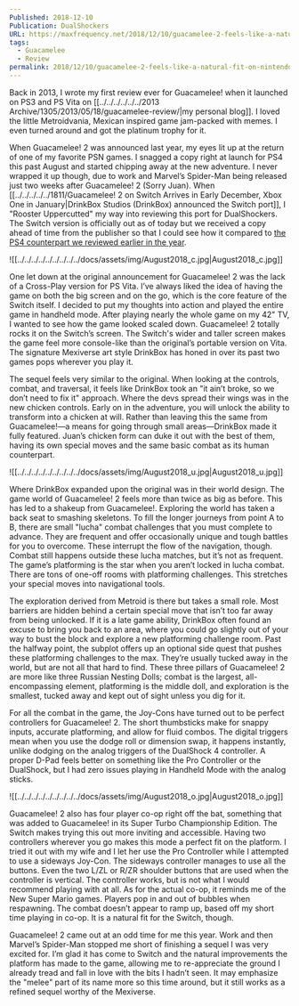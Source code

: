 ```yaml
---
Published: 2018-12-10
Publication: DualShockers
URL: https://maxfrequency.net/2018/12/10/guacamelee-2-feels-like-a-natural-fit-on-nintendo-switch/
tags:
  - Guacamelee
  - Review
permalink: 2018/12/10/guacamelee-2-feels-like-a-natural-fit-on-nintendo-switch/
---
```

Back in 2013, I wrote my first review ever for Guacamelee! when it launched on PS3 and PS Vita on [[../../../../../../2013 Archive/1305/2013/05/18/guacamelee-review/|my personal blog]]. I loved the little Metroidvania, Mexican inspired game jam-packed with memes. I even turned around and got the platinum trophy for it. 

When Guacamelee! 2 was announced last year, my eyes lit up at the return of one of my favorite PSN games. I snagged a copy right at launch for PS4 this past August and started chipping away at the new adventure. I never wrapped it up though, due to work and Marvel’s Spider-Man being released just two weeks after Guacamelee! 2 (Sorry Juan). When [[../../../../../1811/Guacamelee! 2 on Switch Arrives in Early December, Xbox One in January|DrinkBox Studios (DrinkBox) announced the Switch port]], I "Rooster Uppercutted" my way into reviewing this port for DualShockers. The Switch version is officially out as of today but we received a copy ahead of time from the publisher so that I could see how it compared to [the PS4 counterpart we reviewed earlier in the year](https://www.dualshockers.com/guacamelee-2-review-ps4-pc/). 

![[../../../../../../../../../docs/assets/img/August2018_c.jpg|August2018_c.jpg]]

One let down at the original announcement for Guacamelee! 2 was the lack of a Cross-Play version for PS Vita. I’ve always liked the idea of having the game on both the big screen and on the go, which is the core feature of the Switch itself. I decided to put my thoughts into action and played the entire game in handheld mode. After playing nearly the whole game on my 42" TV, I wanted to see how the game looked scaled down. Guacamelee! 2 totally rocks it on the Switch’s screen. The Switch's wider and taller screen makes the game feel more console-like than the original’s portable version on Vita. The signature Mexiverse art style DrinkBox has honed in over its past two games pops wherever you play it.

The sequel feels very similar to the original. When looking at the controls, combat, and traversal, it feels like DrinkBox took an "it ain’t broke, so we don’t need to fix it" approach. Where the devs spread their wings was in the new chicken controls. Early on in the adventure, you will unlock the ability to transform into a chicken at will. Rather than leaving this the same from Guacamelee!—a means for going through small areas—DrinkBox made it fully featured. Juan’s chicken form can duke it out with the best of them, having its own special moves and the same basic combat as its human counterpart. 

![[../../../../../../../../../docs/assets/img/August2018_u.jpg|August2018_u.jpg]]

Where DrinkBox expanded upon the original was in their world design. The game world of Guacamelee! 2 feels more than twice as big as before. This has led to a shakeup from Guacamelee!. Exploring the world has taken a back seat to smashing skeletons. To fill the longer journeys from point A to B, there are small "lucha" combat challenges that you must complete to advance. They are frequent and offer occasionally unique and tough battles for you to overcome. These interrupt the flow of the navigation, though. Combat still happens outside these lucha matches, but it’s not as frequent. The game’s platforming is the star when you aren’t locked in lucha combat. There are tons of one-off rooms with platforming challenges. This stretches your special moves into navigational tools. 

The exploration derived from Metroid is there but takes a small role. Most barriers are hidden behind a certain special move that isn’t too far away from being unlocked. If it is a late game ability, DrinkBox often found an excuse to bring you back to an area, where you could go slightly out of your way to bust the block and explore a new platforming challenge room. Past the halfway point, the subplot offers up an optional side quest that pushes these platforming challenges to the max. They’re usually tucked away in the world, but are not all that hard to find. These three pillars of Guacamelee! 2 are more like three Russian Nesting Dolls; combat is the largest, all-encompassing element, platforming is the middle doll, and exploration is the smallest, tucked away and kept out of sight unless you dig for it.

For all the combat in the game, the Joy-Cons have turned out to be perfect controllers for Guacamelee! 2. The short thumbsticks make for snappy inputs, accurate platforming, and allow for fluid combos. The digital triggers mean when you use the dodge roll or dimension swap, it happens instantly, unlike dodging on the analog triggers of the DualShock 4 controller. A proper D-Pad feels better on something like the Pro Controller or the DualShock, but I had zero issues playing in Handheld Mode with the analog sticks.

![[../../../../../../../../../docs/assets/img/August2018_o.jpg|August2018_o.jpg]]

Guacamelee! 2 also has four player co-op right off the bat, something that was added to Guacamelee! in its Super Turbo Championship Edition. The Switch makes trying this out more inviting and accessible. Having two controllers wherever you go makes this mode a perfect fit on the platform. I tried it out with my wife and I let her use the Pro Controller while I attempted to use a sideways Joy-Con. The sideways controller manages to use all the buttons. Even the two L/ZL or R/ZR shoulder buttons that are used when the controller is vertical. The controller works, but is not what I would recommend playing with at all. As for the actual co-op, it reminds me of the New Super Mario games. Players pop in and out of bubbles when respawning. The combat doesn’t appear to ramp up, based off my short time playing in co-op. It is a natural fit for the Switch, though.

Guacamelee! 2 came out at an odd time for me this year. Work and then Marvel’s Spider-Man stopped me short of finishing a sequel I was very excited for. I’m glad it has come to Switch and the natural improvements the platform has made to the game, allowing me to re-appreciate the ground I already tread and fall in love with the bits I hadn’t seen. It may emphasize the "melee" part of its name more so this time around, but it still works as a refined sequel worthy of the Mexiverse.